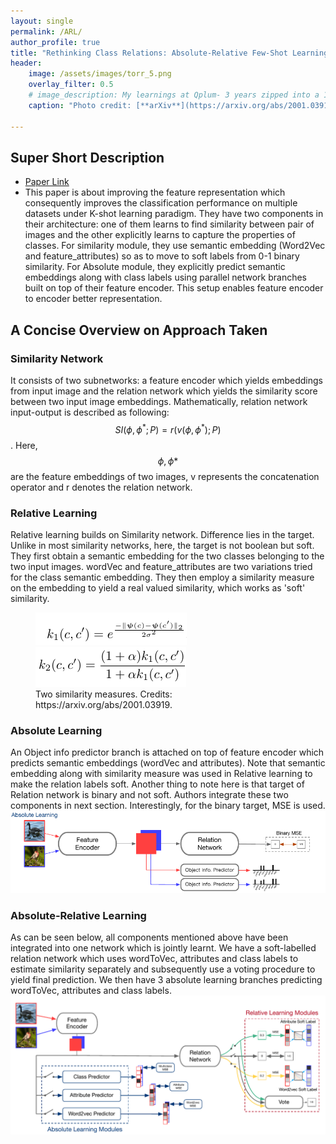 ```yaml
---
layout: single
permalink: /ARL/
author_profile: true
title: "Rethinking Class Relations: Absolute-Relative Few-Shot Learning"
header:
    image: /assets/images/torr_5.png
    overlay_filter: 0.5
    # image_description: My learnings at Qplum- 3 years zipped into a 10 min read
    caption: "Photo credit: [**arXiv**](https://arxiv.org/abs/2001.03919)"

---
```


## Super Short Description
* [Paper Link](https://arxiv.org/abs/2001.03919)
* This paper is about improving the feature representation which consequently improves the classification performance on multiple datasets under K-shot learning paradigm. They have two components in their architecture: one of them learns to find similarity between pair of images and the other explicitly learns to capture the properties of classes. For similarity module, they use semantic embedding (Word2Vec and feature_attributes) so as to move to soft labels from 0-1 binary similarity. For Absolute module, they explicitly predict semantic embeddings along with class labels using parallel network branches built on top of their feature encoder. This setup enables feature encoder to encoder better representation.

## A Concise Overview on Approach Taken
### Similarity Network
It consists of two subnetworks: a feature encoder which yields embeddings from input image and the relation network which yields the similarity score between two input image embeddings. Mathematically, relation network input-output is described as following:
$$ SI(\phi,\phi^*; P) = r(v(\phi,\phi^*);P)$$. Here, $$\phi,\phi*$$ are the feature embeddings of two images, v represents the concatenation operator and r denotes the relation network.

### Relative Learning
Relative learning builds on Similarity network. Difference lies in the target. Unlike in most similarity networks, here, the target is not boolean but soft. They first obtain a semantic embedding for the two classes belonging to the two input images. wordVec and feature_attributes are two variations tried for the class semantic embedding. They then employ a similarity measure on the embedding to yield a real valued similarity, which works as 'soft' similarity.

<figure class="half">
    <a href="../assets/images/torr_1.png"><img src="../assets/images/torr_1.png"></a>
    <a href="../assets/images/torr_2.png"><img src="../assets/images/torr_2.png"></a>
    <figcaption> Two similarity measures. Credits: https://arxiv.org/abs/2001.03919.</figcaption>
</figure>


### Absolute Learning
An Object info predictor branch is attached on top of feature encoder which predicts semantic embeddings (wordVec and attributes). Note that semantic embedding along with similarity measure was used in Relative learning to make the relation labels soft. Another thing to note here is that target of Relation network is binary and not soft. Authors integrate these two components in next section. Interestingly, for the binary target, MSE is used.
<img src="../assets/images/torr_3.png" alt="drawing"
title="Credits: https://arxiv.org/abs/2001.03919 "/>

### Absolute-Relative Learning
As can be seen below, all components mentioned above have been integrated into one network which is jointly learnt. We have a soft-labelled relation network which uses wordToVec, attributes and class labels to estimate similarity separately and subsequently use a voting procedure to yield final prediction. We then have 3 absolute learning branches predicting wordToVec, attributes and class labels.
<img src="../assets/images/torr_4.png" alt="drawing"
title="Credits: https://arxiv.org/abs/2001.03919 "/>



